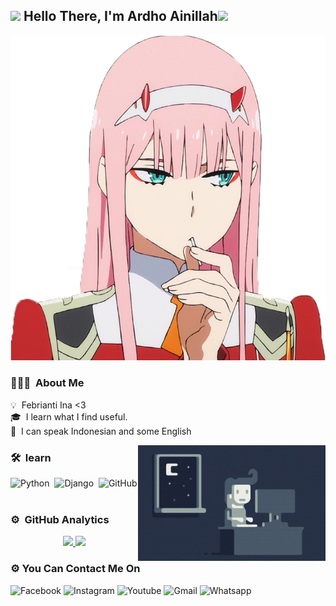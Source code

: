 ## <img src="https://cdn130.picsart.com/235791987029202.gif" width="29px"> Hello There, I'm Ardho Ainillah<img src="https://cdn130.picsart.com/235791987029202.gif" width="29px">

<img src="PikPng.com_anime-png-tumblr_889621.png"/>

### 👨🏻‍💻 &nbsp;About Me

💡 &nbsp;Febrianti Ina  <3\
🎓 &nbsp;I learn what I find useful.\
💬 &nbsp;I can speak Indonesian and some English

<img alt="Night Coding" src="https://raw.githubusercontent.com/AVS1508/AVS1508/master/assets/Night-Coding.gif" align="right"/>


### 🛠 &nbsp;learn

![Python](https://img.shields.io/badge/-Python-05122A?style=flat&logo=python)&nbsp;
![Django](https://img.shields.io/badge/-Django-05122A?style=flat&logo=Django)&nbsp;
![GitHub](https://img.shields.io/badge/-GitHub-05122A?style=flat&logo=github)&nbsp;

### ⚙️ &nbsp;GitHub Analytics

<center>
<a href="https://github.com/nolepeople">
  <img height="180em" src="https://github-readme-stats-eight-theta.vercel.app/api?username=nolepeople&show_icons=true&theme=algolia&include_all_commits=true&count_private=true"/>
  <img height="180em" src="https://github-readme-stats-eight-theta.vercel.app/api/top-langs/?username=nolepeople&layout=compact&langs_count=8&theme=algolia"/>
</a>
</center>

### ⚙️ You Can Contact Me On
![Facebook](https://img.shields.io/badge/-ardho%20ainullah-05122A?style=flat&logo=facebook)
![Instagram](https://img.shields.io/badge/-@ardho.ainullah-05122A?style=flat&logo=Instagram)
![Youtube](https://img.shields.io/badge/-HnvDie-05122A?style=flat&logo=Youtube)
![Gmail](https://img.shields.io/badge/-natsuya.ren@gmail-05122A?style=flat&logo=gmail)
![Whatsapp](https://img.shields.io/badge/-083135473822-05122A?style=flat&logo=whatsapp)

